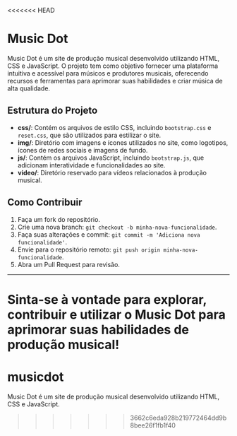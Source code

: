 <<<<<<< HEAD
# Music Dot

Music Dot é um site de produção musical desenvolvido utilizando HTML, CSS e JavaScript. O projeto tem como objetivo fornecer uma plataforma intuitiva e acessível para músicos e produtores musicais, oferecendo recursos e ferramentas para aprimorar suas habilidades e criar música de alta qualidade.

## Estrutura do Projeto

- **css/**: Contém os arquivos de estilo CSS, incluindo `bootstrap.css` e `reset.css`, que são utilizados para estilizar o site.
- **img/**: Diretório com imagens e ícones utilizados no site, como logotipos, ícones de redes sociais e imagens de fundo.
- **js/**: Contém os arquivos JavaScript, incluindo `bootstrap.js`, que adicionam interatividade e funcionalidades ao site.
- **video/**: Diretório reservado para vídeos relacionados à produção musical.

## Como Contribuir

1. Faça um fork do repositório.
2. Crie uma nova branch: `git checkout -b minha-nova-funcionalidade`.
3. Faça suas alterações e commit: `git commit -m 'Adiciona nova funcionalidade'`.
4. Envie para o repositório remoto: `git push origin minha-nova-funcionalidade`.
5. Abra um Pull Request para revisão.

---

Sinta-se à vontade para explorar, contribuir e utilizar o Music Dot para aprimorar suas habilidades de produção musical!
=======
# musicdot
Music Dot é um site de produção musical desenvolvido utilizando HTML, CSS e JavaScript. 
>>>>>>> 3662c6eda928b219772464dd9b8bee26f1fb1f40

